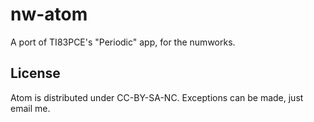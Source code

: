 # nw-atom
A port of TI83PCE's "Periodic" app, for the numworks.

## License
Atom is distributed under CC-BY-SA-NC. Exceptions can be made, just email me.
